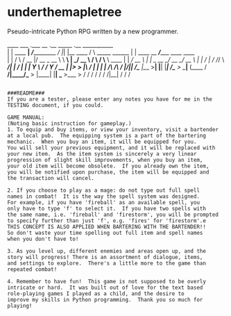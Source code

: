 # underthemapletree
Pseudo-intricate Python RPG written by a new programmer.

 ____ ___           .___               __  .__                _____                .__           ___________                      
|    |   \____    __| _/___________  _/  |_|  |__   ____     /     \ _____  ______ |  |   ____   \__    ___/______   ____   ____  
|    |   /    \  / __ |/ __ \_  __ \ \   __\  |  \_/ __ \   /  \ /  \\__  \ \____ \|  | _/ __ \    |    |  \_  __ \_/ __ \_/ __ \ 
|    |  /   |  \/ /_/ \  ___/|  | \/  |  | |   Y  \  ___/  /    Y    \/ __ \|  |_> >  |_\  ___/    |    |   |  | \/\  ___/\  ___/ 
|______/|___|  /\____ |\___  >__|     |__| |___|  /\___  > \____|__  (____  /   __/|____/\___  >   |____|   |__|    \___  >\___  >
             \/      \/    \/                   \/     \/          \/     \/|__|             \/                         \/     \/ 
~~~~~~~~~~~~~~~~~~~~~~~~~~~~~~~~~~~~~~~~~~~~~~~~~~~~~~~~~~~~~~~~~~~~~~~~~~~~~~~~~~~~~~~~~~~~~~~~~~~~~~~~~~~~~~~~~~~~~~~~~~~~~~~~~~
												
###README###
If you are a tester, please enter any notes you have for me in the 
TESTING document, if you could.

GAME MANUAL:
(Noting basic instruction for gameplay.)
1. To equip and buy items, or view your inventory, visit a bartender 
at a local pub.  The equipping system is a part of the bartering
mechanic.  When you buy an item, it will be equipped for you.
You will sell your previous equipment, and it will be replaced with
your new item.  As the item system is sincerely a very linear 
progression of slight skill improvements, when you buy an item,
your old item will become obsolete.  If you already own the item,
you will be notified upon purchase, the item will be equipped and 
the transaction will cancel.  

2. If you choose to play as a mage: do not type out full spell
names in combat!  It is the way the spell system was designed.
For example, if you have 'fireball' as an available spell, you
only have to type 'f' to select it.  If you have two spells with 
the same name, i.e. 'fireball' and 'firestorm', you will be prompted
to specify further than just 'f', e.g. 'fires' for 'firestorm'.e
THIS CONCEPT IS ALSO APPLIED WHEN BARTERING WITH THE BARTENDER!!
So don't waste your time spelling out full item and spell names
when you don't have to!

3. As you level up, different enemies and areas open up, and the
story will progress! There is an assortment of dialogue, items, 
and settings to explore.  There's a little more to the game than 
repeated combat!  

4. Remember to have fun!  This game is not supposed to be overly
intricate or hard.  It was built out of love for the text based 
role-playing games I played as a child, and the desire to 
improve my skills in Python programming.  Thank you so much for
playing!   
